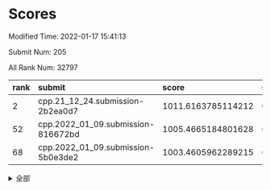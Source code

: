 # Scores

Modified Time: 2022-01-17 15:41:13

Submit Num: 205

All Rank Num: 32797

| rank |               submit               |       score        |       sigma        | pk_num |
| :--- | :--------------------------------- | :----------------- | :----------------- | :----- |
| 2    | cpp.21_12_24.submission-2b2ea0d7   | 1011.6163785114212 | 0.790560195107025  | 638    |
| 52   | cpp.2022_01_09.submission-816672bd | 1005.4665184801628 | 0.7059296724131437 | 637    |
| 68   | cpp.2022_01_09.submission-5b0e3de2 | 1003.4605962289215 | 0.7094767454037015 | 640    |


<details>
<summary>全部</summary>

| rank |                 submit                 |       score        |       sigma        | pk_num |
| :--- | :------------------------------------- | :----------------- | :----------------- | :----- |
| 1    | gobigger.level_3.submission_level_3_48 | 1012.0082913629501 | 0.7936844603010417 | 633    |
| 2    | cpp.21_12_24.submission-2b2ea0d7       | 1011.6163785114212 | 0.790560195107025  | 638    |
| 3    | gobigger.level_3.submission_level_3_47 | 1011.5190770537271 | 0.802849080107732  | 637    |
| 4    | gobigger.level_3.submission_level_3_17 | 1011.5014584706802 | 0.7989831520864424 | 640    |
| 5    | gobigger.level_3.submission_level_3_8  | 1011.3399437215232 | 0.7717948371307322 | 639    |
| 6    | gobigger.level_3.submission_level_3_26 | 1011.317690815771  | 0.7899853785565076 | 639    |
| 7    | gobigger.level_3.submission_level_3_0  | 1011.0762694561387 | 0.7803881954176889 | 642    |
| 8    | gobigger.level_3.submission_level_3_14 | 1011.0381387774398 | 0.7933926059903949 | 639    |
| 9    | gobigger.level_3.submission_level_3_43 | 1010.9835193030026 | 0.8031242361880143 | 637    |
| 10   | gobigger.level_3.submission_level_3_27 | 1010.9513723336698 | 0.7703559127594317 | 640    |
| 11   | gobigger.level_3.submission_level_3_2  | 1010.7302173832267 | 0.772073323249617  | 639    |
| 12   | gobigger.level_3.submission_level_3_30 | 1010.7057238220908 | 0.769014739085161  | 642    |
| 13   | gobigger.level_3.submission_level_3_45 | 1010.6528422224438 | 0.7551499862515694 | 638    |
| 14   | gobigger.level_3.submission_level_3_11 | 1010.6155340865561 | 0.7817684147570558 | 639    |
| 15   | gobigger.level_3.submission_level_3_29 | 1010.557479357159  | 0.7594924543306697 | 639    |
| 16   | gobigger.level_3.submission_level_3_38 | 1010.5425755319984 | 0.7825467363098384 | 639    |
| 17   | gobigger.level_3.submission_level_3_10 | 1010.4726168476161 | 0.7635041645918126 | 642    |
| 18   | gobigger.level_3.submission_level_3_16 | 1010.4704644281635 | 0.7778501852950103 | 646    |
| 19   | gobigger.level_3.submission_level_3_28 | 1010.2272565421742 | 0.7591275933535024 | 644    |
| 20   | gobigger.level_3.submission_level_3_33 | 1010.1776644771459 | 0.7741620725797705 | 634    |
| 21   | gobigger.level_3.submission_level_3_19 | 1010.1637849158033 | 0.7578473678459947 | 638    |
| 22   | gobigger.level_3.submission_level_3_13 | 1010.1423568960541 | 0.754244518936294  | 645    |
| 23   | gobigger.level_3.submission_level_3_41 | 1010.1369181994564 | 0.7648412470446394 | 645    |
| 24   | gobigger.level_3.submission_level_3_20 | 1010.0847372752696 | 0.7535749506417067 | 637    |
| 25   | gobigger.level_3.submission_level_3_18 | 1010.0608771757121 | 0.7592112138035553 | 643    |
| 26   | gobigger.level_3.submission_level_3_4  | 1010.0507447954461 | 0.7593319574813925 | 644    |
| 27   | gobigger.level_3.submission_level_3_40 | 1010.0293683937779 | 0.7683656065097753 | 636    |
| 28   | gobigger.level_3.submission_level_3_25 | 1010.0226794658391 | 0.7526272729054582 | 639    |
| 29   | gobigger.level_3.submission_level_3_9  | 1009.9958322955798 | 0.7639371381901591 | 642    |
| 30   | gobigger.level_3.submission_level_3_24 | 1009.9673832320476 | 0.7552183821213954 | 639    |
| 31   | gobigger.level_3.submission_level_3_39 | 1009.9071918251806 | 0.7566541637662872 | 641    |
| 32   | gobigger.level_3.submission_level_3_49 | 1009.8472434937105 | 0.7467686763381367 | 643    |
| 33   | gobigger.level_3.submission_level_3_36 | 1009.7167339958046 | 0.7713568875260288 | 639    |
| 34   | gobigger.level_3.submission_level_3_6  | 1009.6521732291178 | 0.7604071101133744 | 638    |
| 35   | gobigger.level_3.submission_level_3_1  | 1009.5376504960803 | 0.7762398541062008 | 638    |
| 36   | gobigger.level_3.submission_level_3_42 | 1009.5243667267116 | 0.7594747175765498 | 639    |
| 37   | gobigger.level_3.submission_level_3_44 | 1009.4031499127033 | 0.7467512765727163 | 640    |
| 38   | gobigger.level_3.submission_level_3_5  | 1009.3827732887638 | 0.7738168530745607 | 637    |
| 39   | gobigger.level_3.submission_level_3_32 | 1009.1573071150561 | 0.7491424167129803 | 643    |
| 40   | gobigger.level_3.submission_level_3_31 | 1008.890346749902  | 0.7529009959649704 | 638    |
| 41   | gobigger.level_3.submission_level_3_22 | 1008.8413073516197 | 0.7572141300117018 | 642    |
| 42   | gobigger.level_3.submission_level_3_23 | 1008.8380095281437 | 0.7550152977678091 | 639    |
| 43   | gobigger.level_3.submission_level_3_35 | 1008.8346922323719 | 0.766770835746885  | 647    |
| 44   | gobigger.level_3.submission_level_3_21 | 1008.8238933488497 | 0.7331552847907891 | 644    |
| 45   | gobigger.level_3.submission_level_3_15 | 1008.7845121395089 | 0.7370131245866012 | 646    |
| 46   | gobigger.level_3.submission_level_3_46 | 1008.6526023042737 | 0.7491399971421998 | 642    |
| 47   | gobigger.level_3.submission_level_3_12 | 1008.3683818180572 | 0.7538752193633175 | 644    |
| 48   | gobigger.level_3.submission_level_3_3  | 1008.179995171695  | 0.7322438983409707 | 633    |
| 49   | gobigger.level_3.submission_level_3_37 | 1007.7269205124608 | 0.7509698445799667 | 640    |
| 50   | gobigger.level_3.submission_level_3_34 | 1007.5809122846225 | 0.7337781398422678 | 643    |
| 51   | gobigger.level_3.submission_level_3_7  | 1007.4280879817742 | 0.7419509833602613 | 644    |
| 52   | cpp.2022_01_09.submission-816672bd     | 1005.4665184801628 | 0.7059296724131437 | 637    |
| 53   | gobigger.level_1.submission_level_1_16 | 1004.3180489970708 | 0.7317819562022154 | 641    |
| 54   | gobigger.level_1.submission_level_1_4  | 1004.1192601892487 | 0.7138833132490675 | 640    |
| 55   | gobigger.level_1.submission_level_1_3  | 1004.0084283142806 | 0.7204763467289809 | 636    |
| 56   | gobigger.level_1.submission_level_1_33 | 1003.9838848776147 | 0.7248137206326439 | 640    |
| 57   | gobigger.level_1.submission_level_1_24 | 1003.9796947940981 | 0.7171585033377128 | 635    |
| 58   | gobigger.level_1.submission_level_1_15 | 1003.8860531928245 | 0.7098565780798258 | 635    |
| 59   | gobigger.level_1.submission_level_1_10 | 1003.7927400002291 | 0.7026806775648907 | 635    |
| 60   | gobigger.level_1.submission_level_1_23 | 1003.7542737697141 | 0.7204600106348859 | 639    |
| 61   | gobigger.level_1.submission_level_1_9  | 1003.6531057238391 | 0.7153952345344803 | 645    |
| 62   | gobigger.level_1.submission_level_1_1  | 1003.6470001993308 | 0.7250142356795869 | 641    |
| 63   | gobigger.level_1.submission_level_1_25 | 1003.642963764578  | 0.7169986602203107 | 640    |
| 64   | gobigger.level_1.submission_level_1_28 | 1003.6167559643495 | 0.7171708051394605 | 643    |
| 65   | gobigger.level_1.submission_level_1_42 | 1003.6095565375988 | 0.7081254854493677 | 643    |
| 66   | gobigger.level_1.submission_level_1_41 | 1003.5770217080303 | 0.7264076126959996 | 635    |
| 67   | gobigger.level_1.submission_level_1_11 | 1003.5566495159526 | 0.717636392648334  | 635    |
| 68   | cpp.2022_01_09.submission-5b0e3de2     | 1003.4605962289215 | 0.7094767454037015 | 640    |
| 69   | gobigger.level_1.submission_level_1_37 | 1003.4455275437988 | 0.7143500531454604 | 640    |
| 70   | gobigger.level_1.submission_level_1_8  | 1003.4248461494686 | 0.7182014000217597 | 643    |
| 71   | gobigger.level_1.submission_level_1_44 | 1003.3987242860098 | 0.7155469327302605 | 634    |
| 72   | gobigger.level_1.submission_level_1_22 | 1003.3297641848817 | 0.7176519790252297 | 639    |
| 73   | gobigger.level_1.submission_level_1_2  | 1003.3249960961102 | 0.718921864760139  | 636    |
| 74   | gobigger.level_1.submission_level_1_12 | 1003.2837014137415 | 0.7093056145322437 | 640    |
| 75   | gobigger.level_1.submission_level_1_20 | 1003.2280202909701 | 0.7253476447741787 | 639    |
| 76   | gobigger.level_1.submission_level_1_47 | 1003.2193545311937 | 0.715185506506405  | 638    |
| 77   | gobigger.level_1.submission_level_1_35 | 1003.2158016206347 | 0.718806200673536  | 643    |
| 78   | gobigger.level_1.submission_level_1_17 | 1003.2083702943535 | 0.7222331079539188 | 639    |
| 79   | gobigger.level_1.submission_level_1_29 | 1003.1753854441522 | 0.7138041179941211 | 643    |
| 80   | gobigger.level_1.submission_level_1_48 | 1003.1676178306936 | 0.7171225491436048 | 638    |
| 81   | gobigger.level_1.submission_level_1_39 | 1003.0815016085494 | 0.7212786918604471 | 640    |
| 82   | gobigger.level_1.submission_level_1_40 | 1003.0474673347585 | 0.7136009714443975 | 644    |
| 83   | gobigger.level_1.submission_level_1_32 | 1002.977668203612  | 0.7109212225491881 | 641    |
| 84   | gobigger.level_1.submission_level_1_21 | 1002.9765141221001 | 0.7219627858706379 | 635    |
| 85   | gobigger.level_1.submission_level_1_38 | 1002.9632704784232 | 0.7190892514087969 | 643    |
| 86   | gobigger.level_1.submission_level_1_31 | 1002.9537356303108 | 0.715842182882671  | 638    |
| 87   | gobigger.level_1.submission_level_1_26 | 1002.9493212106114 | 0.7124938992260592 | 641    |
| 88   | gobigger.level_1.submission_level_1_46 | 1002.9197672561739 | 0.7115477006167639 | 634    |
| 89   | gobigger.level_1.submission_level_1_43 | 1002.82417590535   | 0.7108038594215794 | 640    |
| 90   | gobigger.level_1.submission_level_1_34 | 1002.8188911778324 | 0.714393033404321  | 644    |
| 91   | gobigger.level_1.submission_level_1_13 | 1002.7939925982093 | 0.7105950337587517 | 639    |
| 92   | gobigger.level_1.submission_level_1_45 | 1002.6406391842158 | 0.7155849923584787 | 638    |
| 93   | gobigger.level_1.submission_level_1_6  | 1002.6371602328051 | 0.7167261183923155 | 641    |
| 94   | gobigger.level_1.submission_level_1_49 | 1002.5458676616262 | 0.7159213054310053 | 639    |
| 95   | gobigger.level_1.submission_level_1_18 | 1002.5011873399344 | 0.706792184185961  | 638    |
| 96   | gobigger.level_1.submission_level_1_36 | 1002.3472617012721 | 0.7145747544296651 | 641    |
| 97   | gobigger.level_1.submission_level_1_19 | 1002.3245328803025 | 0.7006398174036326 | 643    |
| 98   | gobigger.level_1.submission_level_1_7  | 1002.2600964014118 | 0.7124327296229082 | 636    |
| 99   | gobigger.level_1.submission_level_1_0  | 1001.9450450778701 | 0.7143078520475217 | 640    |
| 100  | gobigger.level_1.submission_level_1_30 | 1001.8791998770737 | 0.7232043306854264 | 638    |
| 101  | gobigger.level_1.submission_level_1_5  | 1001.8447016629661 | 0.7120194489464705 | 640    |
| 102  | gobigger.level_1.submission_level_1_14 | 1001.8431804569349 | 0.7163175931279813 | 641    |
| 103  | gobigger.level_1.submission_level_1_27 | 1001.8296339919997 | 0.7031969827504023 | 644    |
| 104  | gobigger.random.submission_random_34   | 998.1803171622008  | 0.7057906275756327 | 635    |
| 105  | gobigger.random.submission_random_17   | 997.3484153055444  | 0.7099570701435269 | 643    |
| 106  | gobigger.random.submission_random_2    | 997.2296904750104  | 0.6983502056728631 | 639    |
| 107  | gobigger.random.submission_random_9    | 996.9254891553079  | 0.7082500760277692 | 639    |
| 108  | gobigger.random.submission_random_48   | 996.5424905354369  | 0.7086410409657915 | 637    |
| 109  | gobigger.random.submission_random_35   | 996.4999658279631  | 0.6949026429722162 | 644    |
| 110  | gobigger.random.submission_random_5    | 996.4612929611525  | 0.7049296052636995 | 647    |
| 111  | gobigger.random.submission_random_32   | 996.4463229720546  | 0.7136144620190744 | 638    |
| 112  | gobigger.random.submission_random_18   | 996.1646603733938  | 0.7149305406505898 | 638    |
| 113  | gobigger.random.submission_random_40   | 996.0813233241479  | 0.7122919823161825 | 637    |
| 114  | gobigger.random.submission_random_15   | 996.0498029219067  | 0.7045740886759886 | 637    |
| 115  | gobigger.random.submission_random_37   | 996.0342493103901  | 0.7117606043219887 | 645    |
| 116  | gobigger.random.submission_random_23   | 996.0042221548177  | 0.7084870754798714 | 638    |
| 117  | gobigger.random.submission_random_12   | 996.0014099840395  | 0.7079539099758795 | 641    |
| 118  | gobigger.random.submission_random_41   | 995.9507165852123  | 0.7073289719424881 | 640    |
| 119  | gobigger.random.submission_random_10   | 995.9325292447124  | 0.7012057428839346 | 640    |
| 120  | gobigger.random.submission_random_49   | 995.8738678944998  | 0.6993310788041964 | 636    |
| 121  | gobigger.random.submission_random_42   | 995.8728608979519  | 0.7150448312943077 | 638    |
| 122  | gobigger.random.submission_random_29   | 995.8549719923291  | 0.7124791543657895 | 644    |
| 123  | gobigger.random.submission_random_6    | 995.8533778717934  | 0.7044371867701759 | 648    |
| 124  | gobigger.random.submission_random_44   | 995.8095536643294  | 0.7136458306500513 | 633    |
| 125  | gobigger.random.submission_random_47   | 995.788308621528   | 0.7009002029352218 | 638    |
| 126  | gobigger.random.submission_random_39   | 995.7522562233901  | 0.7167173651041852 | 641    |
| 127  | gobigger.random.submission_random_31   | 995.7164578345172  | 0.714445209262082  | 638    |
| 128  | gobigger.random.submission_random_0    | 995.7154032096852  | 0.7231233034481669 | 641    |
| 129  | gobigger.random.submission_random_20   | 995.7122363546032  | 0.7077594707650211 | 635    |
| 130  | gobigger.random.submission_random_36   | 995.6674895780332  | 0.7067377267469982 | 642    |
| 131  | gobigger.random.submission_random_7    | 995.66224453235    | 0.7066069186944877 | 641    |
| 132  | gobigger.random.submission_random_13   | 995.6610226825157  | 0.7002440153310379 | 638    |
| 133  | gobigger.random.submission_random_22   | 995.6608784030155  | 0.7103599550917793 | 638    |
| 134  | gobigger.random.submission_random_1    | 995.6484131544422  | 0.7173746210222205 | 639    |
| 135  | gobigger.random.submission_random_38   | 995.5864842851074  | 0.7145483610540344 | 644    |
| 136  | gobigger.random.submission_random_27   | 995.539174201633   | 0.7145018198085717 | 638    |
| 137  | gobigger.random.submission_random_24   | 995.4714917169955  | 0.7082630138426692 | 637    |
| 138  | gobigger.random.submission_random_4    | 995.4403175224523  | 0.7317369078237943 | 643    |
| 139  | gobigger.random.submission_random_28   | 995.3876388231004  | 0.7149944325395806 | 640    |
| 140  | gobigger.random.submission_random_8    | 995.362384570665   | 0.7124603356060701 | 646    |
| 141  | gobigger.random.submission_random_26   | 995.3382824878788  | 0.7232916988148707 | 642    |
| 142  | gobigger.random.submission_random_25   | 995.2808778921074  | 0.7121235482971396 | 640    |
| 143  | gobigger.random.submission_random_45   | 995.2641830743755  | 0.713999771496856  | 639    |
| 144  | gobigger.random.submission_random_43   | 995.2620998336361  | 0.7058192004678958 | 644    |
| 145  | gobigger.random.submission_random_3    | 995.2527580821143  | 0.709768184300383  | 637    |
| 146  | gobigger.random.submission_random_11   | 995.2141190445432  | 0.709087037821247  | 645    |
| 147  | gobigger.random.submission_random_19   | 995.1801070363966  | 0.7158687564103473 | 638    |
| 148  | gobigger.random.submission_random_14   | 995.1460899352214  | 0.7088665120044964 | 640    |
| 149  | gobigger.random.submission_random_16   | 995.028045488671   | 0.7064376244997381 | 638    |
| 150  | gobigger.random.submission_random_30   | 994.9643457120579  | 0.7232564991479722 | 638    |
| 151  | gobigger.random.submission_random_21   | 994.8769150156777  | 0.7150435237005375 | 633    |
| 152  | gobigger.random.submission_random_46   | 994.8125512519275  | 0.7036200941100936 | 640    |
| 153  | gobigger.random.submission_random_33   | 994.7367836786899  | 0.7066937406679724 | 641    |
| 154  | gobigger.level_2.submission_level_2_22 | 994.3841882815524  | 0.7344106377394028 | 643    |
| 155  | gobigger.level_2.submission_level_2_25 | 994.0212224199976  | 0.7570212018578465 | 641    |
| 156  | gobigger.level_2.submission_level_2_45 | 993.9441456060811  | 0.7195109812840779 | 641    |
| 157  | gobigger.level_2.submission_level_2_13 | 993.894563525981   | 0.7178949047412481 | 638    |
| 158  | gobigger.level_2.submission_level_2_1  | 993.6475564018592  | 0.7254662604051628 | 639    |
| 159  | gobigger.level_2.submission_level_2_6  | 993.423082049661   | 0.7478311742088134 | 647    |
| 160  | gobigger.level_2.submission_level_2_46 | 993.3648776453849  | 0.7252094761471992 | 643    |
| 161  | gobigger.level_2.submission_level_2_21 | 993.3194605971954  | 0.7204515177379808 | 641    |
| 162  | gobigger.level_2.submission_level_2_26 | 993.0239344389936  | 0.738006565714306  | 643    |
| 163  | gobigger.level_2.submission_level_2_41 | 993.0177856637879  | 0.7227355034179559 | 643    |
| 164  | gobigger.level_2.submission_level_2_39 | 993.0134005394718  | 0.7370119423383699 | 641    |
| 165  | gobigger.level_2.submission_level_2_12 | 992.9993247170812  | 0.7212556663044823 | 644    |
| 166  | gobigger.level_2.submission_level_2_20 | 992.9703633820137  | 0.7345802059100255 | 644    |
| 167  | gobigger.level_2.submission_level_2_9  | 992.9233154541699  | 0.7355820965801031 | 642    |
| 168  | gobigger.level_2.submission_level_2_28 | 992.9205363946113  | 0.7486302700881136 | 640    |
| 169  | gobigger.level_2.submission_level_2_14 | 992.8540078657209  | 0.7244714739752136 | 640    |
| 170  | gobigger.level_2.submission_level_2_47 | 992.6894809721177  | 0.7477142563720508 | 642    |
| 171  | gobigger.level_2.submission_level_2_48 | 992.6239055514677  | 0.7387961657041566 | 639    |
| 172  | gobigger.level_2.submission_level_2_40 | 992.5182192363396  | 0.7275447769131471 | 644    |
| 173  | gobigger.level_2.submission_level_2_34 | 992.5112630709287  | 0.7300654718532046 | 639    |
| 174  | gobigger.level_2.submission_level_2_7  | 992.4660292741017  | 0.7309884845204736 | 641    |
| 175  | gobigger.level_2.submission_level_2_16 | 992.3912139656661  | 0.7472105988475389 | 643    |
| 176  | gobigger.level_2.submission_level_2_29 | 992.3379656823016  | 0.7597460455447427 | 638    |
| 177  | gobigger.level_2.submission_level_2_2  | 992.3313313473271  | 0.7417545325215762 | 645    |
| 178  | gobigger.level_2.submission_level_2_4  | 992.3285443954622  | 0.7392444065591725 | 641    |
| 179  | gobigger.level_2.submission_level_2_15 | 992.2363752077505  | 0.7305310064139438 | 639    |
| 180  | gobigger.level_2.submission_level_2_0  | 992.224420106649   | 0.7287283472466309 | 638    |
| 181  | gobigger.level_2.submission_level_2_38 | 992.1926214160063  | 0.7273710357947503 | 635    |
| 182  | gobigger.level_2.submission_level_2_24 | 992.1829777912154  | 0.7615936392957562 | 634    |
| 183  | gobigger.level_2.submission_level_2_27 | 992.0942420283468  | 0.7351272990978251 | 641    |
| 184  | gobigger.level_2.submission_level_2_42 | 992.0343154548494  | 0.759957044270447  | 639    |
| 185  | gobigger.level_2.submission_level_2_32 | 992.010035042898   | 0.7378884866887052 | 637    |
| 186  | gobigger.level_2.submission_level_2_35 | 991.9889262416638  | 0.7500276045596301 | 636    |
| 187  | gobigger.level_2.submission_level_2_5  | 991.9640597752401  | 0.7344360816682144 | 641    |
| 188  | gobigger.level_2.submission_level_2_18 | 991.7935290513418  | 0.7257568381373131 | 641    |
| 189  | gobigger.level_2.submission_level_2_44 | 991.7761889451006  | 0.7479666292154707 | 637    |
| 190  | gobigger.level_2.submission_level_2_10 | 991.6961406909878  | 0.7547053852048307 | 640    |
| 191  | gobigger.level_2.submission_level_2_43 | 991.6805544431857  | 0.7411338962580636 | 640    |
| 192  | gobigger.level_2.submission_level_2_11 | 991.6396171732117  | 0.7545296886128776 | 640    |
| 193  | gobigger.level_2.submission_level_2_37 | 991.4806327262033  | 0.7428471299441983 | 638    |
| 194  | gobigger.level_2.submission_level_2_23 | 991.354717605808   | 0.7404239222714888 | 639    |
| 195  | gobigger.level_2.submission_level_2_19 | 991.2984189296815  | 0.7424073247974113 | 635    |
| 196  | gobigger.level_2.submission_level_2_3  | 991.2947180377236  | 0.7552132696315713 | 637    |
| 197  | gobigger.level_2.submission_level_2_31 | 991.2276587435017  | 0.7615412104384693 | 643    |
| 198  | gobigger.level_2.submission_level_2_49 | 991.2210962332365  | 0.7609774688491164 | 640    |
| 199  | gobigger.level_2.submission_level_2_8  | 991.0298251668574  | 0.7438344754476572 | 642    |
| 200  | gobigger.level_2.submission_level_2_17 | 990.8405997073319  | 0.7560360863736114 | 639    |
| 201  | gobigger.level_2.submission_level_2_36 | 990.7281290844592  | 0.756399214020895  | 644    |
| 202  | gobigger.level_2.submission_level_2_30 | 990.6629279501614  | 0.7733830016863212 | 633    |
| 203  | gobigger.level_2.submission_level_2_33 | 990.1231750151795  | 0.7691933282343374 | 641    |
| 204  | gobigger.none.submission_none_0        | 978.1185674184502  | 1.297494491998628  | 641    |
| 205  | gobigger.none.submission_none_1        | 977.7846029430831  | 1.2797632150021987 | 644    |

</details>